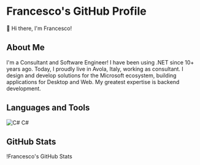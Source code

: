 # Francesco's GitHub Profile

👋 Hi there, I'm Francesco!

## About Me
I'm a Consultant and Software Engineer! I have been using .NET since 10+ years ago. Today, I proudly live in Avola, Italy, working as consultant. I design and develop solutions for the Microsoft ecosystem, building applications for Desktop and Web. My greatest expertise is backend development.

## Languages and Tools
 ![C#](	https://raw.githubusercontent.com/marwin1991/profile-technology-icons/refs/heads/main/icons/c%23.png) C#

## GitHub Stats
!Francesco's GitHub Stats

<!--
## Hi there 👋


**francesco-assenza/francesco-assenza** is a ✨ _special_ ✨ repository because its `README.md` (this file) appears on your GitHub profile.

Here are some ideas to get you started:

- 🔭 I’m currently working on ...
- 🌱 I’m currently learning ...
- 👯 I’m looking to collaborate on ...
- 🤔 I’m looking for help with ...
- 💬 Ask me about ...
- 📫 How to reach me: ...
- 😄 Pronouns: ...
- ⚡ Fun fact: ...
-->
